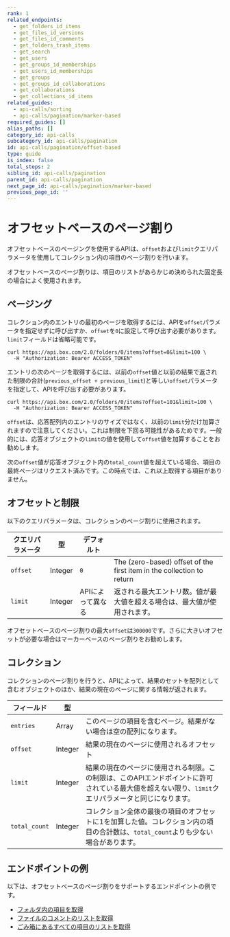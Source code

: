```yaml
---
rank: 1
related_endpoints:
  - get_folders_id_items
  - get_files_id_versions
  - get_files_id_comments
  - get_folders_trash_items
  - get_search
  - get_users
  - get_groups_id_memberships
  - get_users_id_memberships
  - get_groups
  - get_groups_id_collaborations
  - get_collaborations
  - get_collections_id_items
related_guides:
  - api-calls/sorting
  - api-calls/pagination/marker-based
required_guides: []
alias_paths: []
category_id: api-calls
subcategory_id: api-calls/pagination
id: api-calls/pagination/offset-based
type: guide
is_index: false
total_steps: 2
sibling_id: api-calls/pagination
parent_id: api-calls/pagination
next_page_id: api-calls/pagination/marker-based
previous_page_id: ''
---
```

# オフセットベースのページ割り

オフセットベースのページングを使用するAPIは、`offset`および`limit`クエリパラメータを使用してコレクション内の項目のページ割りを行います。

オフセットベースのページ割りは、項目のリストがあらかじめ決められた固定長の場合によく使用されます。

## ページング

コレクション内のエントリの最初のページを取得するには、APIを`offset`パラメータを指定せずに呼び出すか、`offset`を`0`に設定して呼び出す必要があります。`limit`フィールドは省略可能です。

```curl
curl https://api.box.com/2.0/folders/0/items?offset=0&limit=100 \
  -H "Authorization: Bearer ACCESS_TOKEN"
```

エントリの次のページを取得するには、以前の`offset`値と以前の結果で返された制限の合計(`previous_offset + previous_limit`)と等しい`offset`パラメータを指定して、APIを呼び出す必要があります。

```curl
curl https://api.box.com/2.0/folders/0/items?offset=101&limit=100 \
  -H "Authorization: Bearer ACCESS_TOKEN"
```

<Message type="notice">

`offset`は、応答配列内のエントリのサイズではなく、以前の`limit`分だけ加算されますので注意してください。これは制限を下回る可能性があるためです。一般的には、応答オブジェクトの`limit`の値を使用して`offset`値を加算することをお勧めします。

</Message>

次の`offset`値が応答オブジェクト内の`total_count`値を超えている場合、項目の最終ページはリクエスト済みです。この時点では、これ以上取得する項目がありません。

## オフセットと制限

以下のクエリパラメータは、コレクションのページ割りに使用されます。

<!-- markdownlint-disable line-length -->

| クエリパラメータ | 型       | デフォルト      |                                                                       |
| -------- | ------- | ---------- | --------------------------------------------------------------------- |
| `offset` | Integer | `0`        | The (zero-based) offset of the first item in the collection to return |
| `limit`  | Integer | APIによって異なる | 返される最大エントリ数。値が最大値を超える場合は、最大値が使用されます。                                  |

<!-- markdownlint-enable line-length -->

<Message type="notice">

オフセットベースのページ割りの最大`offset`は`300000`です。さらに大きいオフセットが必要な場合はマーカーベースのページ割りをお勧めします。

</Message>

## コレクション

コレクションのページ割りを行うと、APIによって、結果のセットを配列として含むオブジェクトのほか、結果の現在のページに関する情報が返されます。

<!-- markdownlint-disable line-length -->

| フィールド         | 型       |                                                                                 |
| ------------- | ------- | ------------------------------------------------------------------------------- |
| `entries`     | Array   | このページの項目を含むページ。結果がない場合は空の配列になります。                                               |
| `offset`      | Integer | 結果の現在のページに使用されるオフセット                                                            |
| `limit`       | Integer | 結果の現在のページに使用される制限。この制限は、このAPIエンドポイントに許可されている最大値を超えない限り、`limit`クエリパラメータと同じになります。 |
| `total_count` | Integer | コレクション全体の最後の項目のオフセットに1を加算した値。コレクション内の項目の合計数は、`total_count`よりも少ない場合があります。        |

<!-- markdownlint-enable line-length -->

## エンドポイントの例

以下は、オフセットベースのページ割りをサポートするエンドポイントの例です。

* [フォルダ内の項目を取得](endpoint://get_folders_id_items)
* [ファイルのコメントのリストを取得](endpoint://get-files-id-comments)
* [ごみ箱にあるすべての項目のリストを取得](endpoint://get-folders-trash-items)
